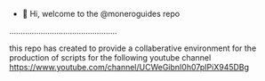- 👋 Hi, welcome to the @moneroguides repo

................................................

this repo has created to provide a collaberative environment for the production of scripts for the following youtube channel https://www.youtube.com/channel/UCWeGibnI0h07pIPiX945DBg


